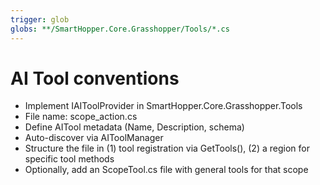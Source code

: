 ```yaml
---
trigger: glob
globs: **/SmartHopper.Core.Grasshopper/Tools/*.cs
---
```


# AI Tool conventions
- Implement IAIToolProvider in SmartHopper.Core.Grasshopper.Tools
- File name: scope_action.cs
- Define AITool metadata (Name, Description, schema)
- Auto-discover via AIToolManager
- Structure the file in (1) tool registration via GetTools(), (2) a region for specific tool methods
- Optionally, add an ScopeTool.cs file with general tools for that scope